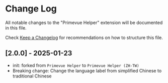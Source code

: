 # Change Log

All notable changes to the "Primevue Helper" extension will be documented in this file.

Check [Keep a Changelog](http://keepachangelog.com/) for recommendations on how to structure this file.

## [2.0.0] - 2025-01-23

- init: forked from `Primevue Helper` to `Primevue Helper (ZH-TW)`
- Breaking change: Change the language label from simplified Chinese to traditional Chinese
